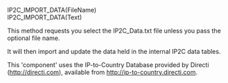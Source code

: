﻿IP2C_IMPORT_DATA(FileName)  IP2C_IMPORT_DATA(Text)    This method requests you select the IP2C_Data.txt file unless you pass the optional file name.    It will then import and update the data held in the internal IP2C data tables.    This 'component' uses the IP-to-Country Database provided by Directi (http://directi.com), available from http://ip-to-country.directi.com.
